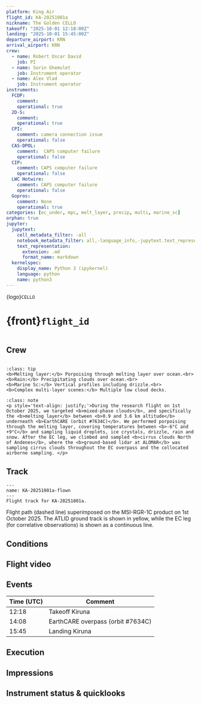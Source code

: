 ```yaml
---
platform: King Air
flight_id: KA-20251001a
nickname: The Golden CELLO
takeoff: "2025-10-01 12:18:00Z"
landing: "2025-10-01 15:45:00Z"
departure_airport: KRN
arrival_airport: KRN
crew:
  - name: Robert Oscar David
    job: PI
  - name: Sorin Ghemulet
    job: Instrument operator
  - name: Alex Vlad
    job: Instrument operator
instruments:
  FCDP:
    comment:
    operational: true
  2D-S:
    comment:
    operational: true
  CPI:
    comment: camera connection issue
    operational: false
  CAS-DPOL:
    comment:  CAPS computer failure
    operational: false
  CIP:
    comment: CAPS computer failure
    operational: false
  LWC Hotwire:
    comment: CAPS computer failure
    operational: false
  Gopros:
    comment: None
    operational: true
categories: [ec_under, mpc, melt_layer, precip, multi, marine_sc]
orphan: true
jupyter:
  jupytext:
    cell_metadata_filter: -all
    notebook_metadata_filter: all,-language_info,-jupytext.text_representation.format_version,-jupytext.text_representation.jupytext_version
    text_representation:
      extension: .md
      format_name: markdown
  kernelspec:
    display_name: Python 3 (ipykernel)
    language: python
    name: python3
---
```


{logo}`CELLO`

# {front}`flight_id`

```{badges}
```

## Crew

```{crew-list}
```

```{admonition} EarthCARE target scenarios
:class: tip
<b>Melting layer:</b> Porpoising through melting layer over ocean.<br>
<b>Rain:</b> Precipitating clouds over ocean.<br>
<b>Marine Sc:</b> Vertical profiles including drizzle.<br>
<b>Complex multi-layer scenes:</b> Multiple low cloud decks.
```


```{admonition} Flight summary
:class: note
<p style='text-align: justify;'>During the research flight on 1st October 2025, we targeted <b>mixed-phase clouds</b>, and specifically the <b>melting layer</b> between <b>0.9 and 3.6 km altitude</b> underneath <b>EarthCARE (orbit #7634C)</b>. We performed porpoising through the melting layer, covering temperatures between <b>-6°C and +9°C</b> and sampling liquid droplets, ice crystals, drizzle, rain and snow. After the EC leg, we climbed and sampled <b>cirrus clouds North of Andenes</b>, where the <b>ground-based lidar at ALOMAR</b> was sampling cirrus clouds throughout the EC overpass and the collocated airborne sampling. </p>
```


## Track

```{figure} ../figures/KA-20251001a/KA-20251001a_7634C.png
---
name: KA-20251001a-flown
---
Flight track for KA-20251001a.
```
Flight path (dashed line) superimposed on the MSI-RGR-1C product on 1st October 2025. The ATLID ground track is shown in yellow, while the EC leg (for correlative observations) is shown as a continuous line.



## Conditions

## Flight video

## Events

Time (UTC) | Comment
-------------| -----
12:18 | Takeoff Kiruna
14:08 | EarthCARE overpass (orbit #7634C)
15:45 | Landing Kiruna


## Execution




## Impressions




## Instrument status & quicklooks
```{instrument-table}
```

